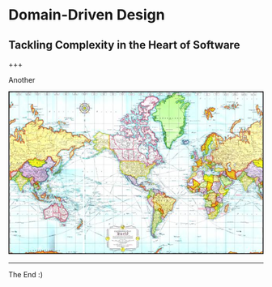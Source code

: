 # Domain-Driven Design
## Tackling Complexity in the Heart of Software
+++

Another

![Mercator Map](images/mercator_map.jpg)

---

The End :)